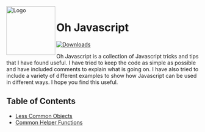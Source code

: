 <img width="128px" src="https://i.postimg.cc/FzDfsP1g/js.jpg" alt="Logo" align="left" />

# Oh Javascript

[![Downloads](https://img.shields.io/github/last-commit/PCDSandwichMan/Oh-Javascript)](https://github.com/PCDSandwichMan/Oh-Javascript/commits/main)

Oh Javascript is a collection of Javascript tricks and tips that I have found useful. I have tried to keep the code as simple as possible and have included comments to explain what is going on. I have also tried to include a variety of different examples to show how Javascript can be used in different ways. I hope you find this useful.

## Table of Contents

- [Less Common Objects](less-common-objects.md)
- [Common Helper Functions](common-helper-functions.js)
